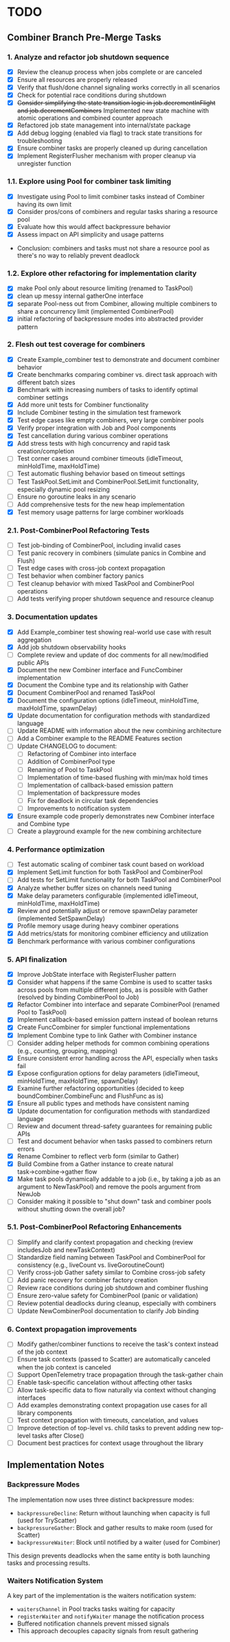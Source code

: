 # TODO

## Combiner Branch Pre-Merge Tasks

### 1. Analyze and refactor job shutdown sequence
- [x] Review the cleanup process when jobs complete or are canceled
- [x] Ensure all resources are properly released
- [x] Verify that flush/done channel signaling works correctly in all scenarios
- [x] Check for potential race conditions during shutdown
- [x] ~~Consider simplifying the state transition logic in job.decrementInFlight and job.decrementCombiners~~ Implemented new state machine with atomic operations and combined counter approach
- [x] Refactored job state management into internal/state package
- [x] Add debug logging (enabled via flag) to track state transitions for troubleshooting
- [x] Ensure combiner tasks are properly cleaned up during cancellation 
- [x] Implement RegisterFlusher mechanism with proper cleanup via unregister function

### 1.1. Explore using Pool for combiner task limiting
- [x] Investigate using Pool to limit combiner tasks instead of Combiner having its own limit
- [x] Consider pros/cons of combiners and regular tasks sharing a resource pool
- [x] Evaluate how this would affect backpressure behavior
- [x] Assess impact on API simplicity and usage patterns
- Conclusion: combiners and tasks must not share a resource pool as there's no way to reliably prevent deadlock

### 1.2. Explore other refactoring for implementation clarity
- [x] make Pool only about resource limiting (renamed to TaskPool)
- [x] clean up messy internal gatherOne interface
- [x] separate Pool-ness out from Combiner, allowing multiple combiners to share a concurrency limit (implemented CombinerPool)
- [x] initial refactoring of backpressure modes into abstracted provider pattern

### 2. Flesh out test coverage for combiners
- [x] Create Example_combiner test to demonstrate and document combiner behavior
- [x] Create benchmarks comparing combiner vs. direct task approach with different batch sizes
- [x] Benchmark with increasing numbers of tasks to identify optimal combiner settings
- [x] Add more unit tests for Combiner functionality
- [x] Include Combiner testing in the simulation test framework
- [x] Test edge cases like empty combiners, very large combiner pools
- [x] Verify proper integration with Job and Pool components
- [x] Test cancellation during various combiner operations
- [x] Add stress tests with high concurrency and rapid task creation/completion
- [ ] Test corner cases around combiner timeouts (idleTimeout, minHoldTime, maxHoldTime)
- [ ] Test automatic flushing behavior based on timeout settings
- [ ] Test TaskPool.SetLimit and CombinerPool.SetLimit functionality, especially dynamic pool resizing
- [ ] Ensure no goroutine leaks in any scenario
- [ ] Add comprehensive tests for the new heap implementation
- [x] Test memory usage patterns for large combiner workloads

### 2.1. Post-CombinerPool Refactoring Tests
- [ ] Test job-binding of CombinerPool, including invalid cases
- [ ] Test panic recovery in combiners (simulate panics in Combine and Flush)
- [ ] Test edge cases with cross-job context propagation
- [ ] Test behavior when combiner factory panics
- [ ] Test cleanup behavior with mixed TaskPool and CombinerPool operations
- [ ] Add tests verifying proper shutdown sequence and resource cleanup

### 3. Documentation updates
- [x] Add Example_combiner test showing real-world use case with result aggregation
- [x] Add job shutdown observability hooks
- [ ] Complete review and update of doc comments for all new/modified public APIs
- [x] Document the new Combiner interface and FuncCombiner implementation
- [x] Document the Combine type and its relationship with Gather
- [x] Document CombinerPool and renamed TaskPool
- [x] Document the configuration options (idleTimeout, minHoldTime, maxHoldTime, spawnDelay)
- [x] Update documentation for configuration methods with standardized language
- [ ] Update README with information about the new combining architecture
- [ ] Add a Combiner example to the README Features section
- [ ] Update CHANGELOG to document:
  - [ ] Refactoring of Combiner into interface
  - [ ] Addition of CombinerPool type
  - [ ] Renaming of Pool to TaskPool
  - [ ] Implementation of time-based flushing with min/max hold times
  - [ ] Implementation of callback-based emission pattern
  - [ ] Implementation of backpressure modes
  - [ ] Fix for deadlock in circular task dependencies
  - [ ] Improvements to notification system
- [x] Ensure example code properly demonstrates new Combiner interface and Combine type
- [ ] Create a playground example for the new combining architecture

### 4. Performance optimization
- [ ] Test automatic scaling of combiner task count based on workload
- [x] Implement SetLimit function for both TaskPool and CombinerPool
- [ ] Add tests for SetLimit functionality for both TaskPool and CombinerPool
- [x] Analyze whether buffer sizes on channels need tuning
- [x] Make delay parameters configurable (implemented idleTimeout, minHoldTime, maxHoldTime)
- [x] Review and potentially adjust or remove spawnDelay parameter (implemented SetSpawnDelay)
- [x] Profile memory usage during heavy combiner operations
- [x] Add metrics/stats for monitoring combiner efficiency and utilization
- [x] Benchmark performance with various combiner configurations

### 5. API finalization
- [x] Improve JobState interface with RegisterFlusher pattern
- [x] Consider what happens if the same Combine is used to scatter tasks across pools from multiple different jobs, as is possible with Gather (resolved by binding CombinerPool to Job)
- [x] Refactor Combiner into interface and separate CombinerPool (renamed Pool to TaskPool)
- [x] Implement callback-based emission pattern instead of boolean returns
- [x] Create FuncCombiner for simpler functional implementations
- [x] Implement Combine type to link Gather with Combiner instance
- [ ] Consider adding helper methods for common combining operations (e.g., counting, grouping, mapping)
- [x] Ensure consistent error handling across the API, especially when tasks fail
- [x] Expose configuration options for delay parameters (idleTimeout, minHoldTime, maxHoldTime, spawnDelay)
- [x] Examine further refactoring opportunities (decided to keep boundCombiner.CombineFunc and FlushFunc as is)
- [x] Ensure all public types and methods have consistent naming
- [x] Update documentation for configuration methods with standardized language
- [ ] Review and document thread-safety guarantees for remaining public APIs
- [ ] Test and document behavior when tasks passed to combiners return errors
- [x] Rename Combiner to reflect verb form (similar to Gather)
- [x] Build Combine from a Gather instance to create natural task→combine→gather flow
- [x] Make task pools dynamically addable to a job (i.e., by taking a job as an argument to NewTaskPool) and remove the pools argument from NewJob
- [ ] Consider making it possible to "shut down" task and combiner pools without shutting down the overall job?

### 5.1. Post-CombinerPool Refactoring Enhancements
- [ ] Simplify and clarify context propagation and checking (review includesJob and newTaskContext)
- [ ] Standardize field naming between TaskPool and CombinerPool for consistency (e.g., liveCount vs. liveGoroutineCount)
- [ ] Verify cross-job Gather safety similar to Combine cross-job safety
- [ ] Add panic recovery for combiner factory creation
- [ ] Review race conditions during job shutdown and combiner flushing
- [ ] Ensure zero-value safety for CombinerPool (panic or validation)
- [ ] Review potential deadlocks during cleanup, especially with combiners
- [ ] Update NewCombinerPool documentation to clarify Job binding

### 6. Context propagation improvements
- [ ] Modify gather/combiner functions to receive the task's context instead of the job context
- [ ] Ensure task contexts (passed to Scatter) are automatically canceled when the job context is canceled
- [ ] Support OpenTelemetry trace propagation through the task-gather chain
- [ ] Enable task-specific cancelation without affecting other tasks
- [ ] Allow task-specific data to flow naturally via context without changing interfaces
- [ ] Add examples demonstrating context propagation use cases for all library components
- [ ] Test context propagation with timeouts, cancelation, and values
- [ ] Improve detection of top-level vs. child tasks to prevent adding new top-level tasks after Close()
- [ ] Document best practices for context usage throughout the library

## Implementation Notes

### Backpressure Modes
The implementation now uses three distinct backpressure modes:
- `backpressureDecline`: Return without launching when capacity is full (used for TryScatter)
- `backpressureGather`: Block and gather results to make room (used for Scatter)
- `backpressureWaiter`: Block until notified by a waiter (used for Combiner)

This design prevents deadlocks when the same entity is both launching tasks and processing results.

### Waiters Notification System
A key part of the implementation is the waiters notification system:
- `waitersChannel` in Pool tracks tasks waiting for capacity
- `registerWaiter` and `notifyWaiter` manage the notification process
- Buffered notification channels prevent missed signals
- This approach decouples capacity signals from result gathering
